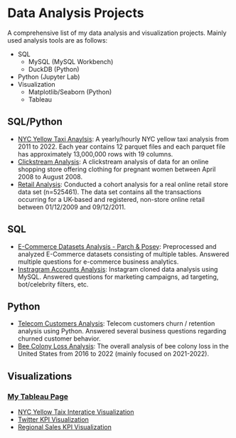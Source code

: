# Data Analysis Projects

A comprehensive list of my data analysis and visualization projects. Mainly used analysis tools are as follows:

- SQL
    - MySQL (MySQL Workbench)
    - DuckDB (Python)
- Python (Jupyter Lab)
- Visualization
    - Matplotlib/Seaborn (Python)
    - Tableau

## SQL/Python

- [NYC Yellow Taxi Anaylsis](https://github.com/junnpp/nyc-yellow-taxi): A yearly/hourly NYC yellow taxi analysis from 2011 to 2022. Each year contains 12 parquet files and each parquet file has approximately 13,000,000 rows with 19 columns. 
- [Clickstream Analysis](https://github.com/junnpp/click-analysis): A clickstream analysis of data for an online shopping store offering clothing for pregnant women between April 2008 to August 2008. 
- [Retail Analysis](https://github.com/junnpp/retail-analysis): Conducted a cohort analysis for a real online retail store data set (n=525461). The data set contains all the transactions occurring for a UK-based and registered, non-store online retail between 01/12/2009 and 09/12/2011. 

## SQL

- [E-Commerce Datasets Analysis - Parch & Posey](./mysql-parch-and-posey-analysis/): Preprocessed and analyzed E-Commerce datasets consisting of multiple tables. Answered multiple questions for e-commerce business analytics.
- [Instragram Accounts Analysis](./mysql-instragram-project): Instagram cloned data analysis using MySQL. Answered questions for marketing campaigns, ad targeting, bot/celebrity filters, etc.

## Python

- [Telecom Customers Analysis](./python-telecom-churn-analysis/): Telecom customers churn / retention analysis using Python. Answered several business questions regarding churned customer behavior.
- [Bee Colony Loss Analysis](https://github.com/junnpp/bee-colony-loss): The overall analysis of bee colony loss in the United States from 2016 to 2022 (mainly focused on 2021-2022). 

## Visualizations

### [My Tableau Page](https://public.tableau.com/app/profile/junhyeok.park)
- [NYC Yellow Taix Interatice Visualization](https://public.tableau.com/app/profile/junhyeok.park/viz/NYCYellowTaxiAnalysis_16733749237460/NYCDashboard)
- [Twitter KPI Visualization](https://public.tableau.com/app/profile/junhyeok.park/viz/TwitterKPIReportRWFD/Dashboard2)
- [Regional Sales KPI Visualization](https://public.tableau.com/app/profile/junhyeok.park/viz/RegionalProftabilityReport/regional-profitability)

